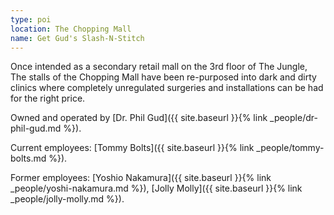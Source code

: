 ```yaml
---
type: poi
location: The Chopping Mall
name: Get Gud's Slash-N-Stitch
---
```


Once intended as a secondary retail mall on the 3rd floor of The Jungle, The stalls of the Chopping Mall have been re-purposed into dark and dirty clinics where completely unregulated surgeries and installations can be had for the right price.

Owned and operated by [Dr. Phil Gud]({{ site.baseurl }}{% link _people/dr-phil-gud.md %}).

Current employees: [Tommy Bolts]({{ site.baseurl }}{% link _people/tommy-bolts.md %}).

Former employees: [Yoshio Nakamura]({{ site.baseurl }}{% link _people/yoshi-nakamura.md %}), [Jolly Molly]({{ site.baseurl }}{% link _people/jolly-molly.md %}).

